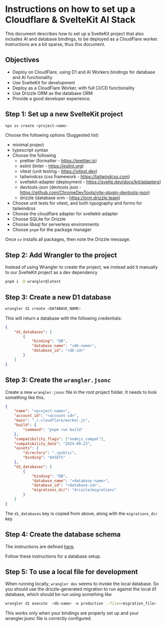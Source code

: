 # Instructions on how to set up a Cloudflare & SvelteKit AI Stack

This document describes how to set up a SvelteKit project that also includes AI and database bindings,
to be deployed as a CloudFlare worker. Instructions are a bit sparse, thus this document.

## Objectives

- Deploy on CloudFlare, using D1 and AI Workers bindings for database and AI functionality
- Use SvelteKit for development
- Deploy as a CloudFlare Worker, with full CI/CD functionality
- Use Drizzle ORM as the database ORM
- Provide a good developer experience.

## Step 1: Set up a new SvelteKit project

```bash
npx sv create <project-name>
```

Choose the following options (Suggested list)

- minimal project
- typescript syntax
- Choose the following
  - prettier (formatter - https://prettier.io)
  - eslint (linter - https://eslint.org)
  - vitest (unit testing - https://vitest.dev)
  - tailwindcss (css framework - https://tailwindcss.com)
  - sveltekit-adapter (deployment - https://svelte.dev/docs/kit/adapters)
  - devtools-json (devtools json - https://github.com/ChromeDevTools/vite-plugin-devtools-json)
  - drizzle (database orm - https://orm.drizzle.team)
- Choose unit tests for vitest, and both typography and forms for tailwindcss
- Choose the cloudflare adapter for sveltekit-adapter
- Choose SQLite for Drizzle
- Choose libsql for serverless environments
- Choose `pnpm` for the package manager

Once `sv` installs all packages, then note the Drizzle message.

## Step 2: Add Wrangler to the project

Instead of using Wrangler to create the project, we instead add it manually to our SvelteKit project
as a dev dependency

```bash
pnpm i -D wrangler@latest
```

## Step 3: Create a new D1 database

```bash
wrangler d1 create <DATABASE_NAME>
```

This will return a database with the following credentials:

```json
{
	"d1_databases": [
		{
			"binding": "DB",
			"database_name": "<db-name>",
			"database_id": "<db-id>"
		}
	]
}
```

## Step 3: Create the `wrangler.jsonc`

Create a new `wrangler.jsonc` file in the root project folder. It needs to look something like this.

```json
{
	"name": "<project-name>",
	"account_id": "<account-id>",
	"main": "./.cloudflare/worker.js",
	"build": {
		"command": "pnpm run build"
	},
	"compatibility_flags": ["nodejs_compat"],
	"compatibility_date": "2024-09-23",
	"assets": {
		"directory": "./public",
		"binding": "ASSETS"
	},
	"d1_databases": [
		{
			"binding": "DB",
			"database_name": "<database-name>",
			"database_id": "<database-id>",
			"migrations_dir": "drizzle/migrations"
		}
	]
}
```

The `d1_databases` key is copied from above, along with the
`migrations_dir` key

## Step 4: Create the database schema

The instructions are defined [here](https://orm.drizzle.team/docs/get-started/d1-new).

Follow these instructions for a database setup.

## Step 5: To use a local file for development

When running locally, `wrangler dev` seems to invoke the local database.
So you should use the drizzle-generated migration to run against the local
d1 database, which should be run using something like

```bash
wrangler d1 execute  <db-name> -e production --file=<migration_file>
```

This works only when your bindings are properly set up and your wrangler.jsonc file
is correctly configured.
